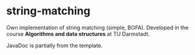 # string-matching

Own implementation of string matching (simple, BOFA). Developed in the course <b>Algorithms and data structures</b> at TU Darmstadt.

JavaDoc is partially from the template.